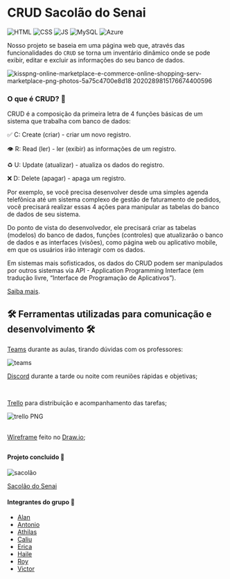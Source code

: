 # CRUD Sacolão do Senai

![HTML](https://img.shields.io/twitter/url?color=%23E34F26&label=HTML5&logo=html5&logoColor=%23E34F26&style=flat-square&url=https%3A%2F%2Fwww.w3schools.com%2F)   ![CSS](https://img.shields.io/twitter/url?color=%231572B6&label=CSS3&logo=css3&logoColor=%231572B6&style=flat-square&url=https%3A%2F%2Fwww.w3schools.com%2F)   ![JS](https://img.shields.io/twitter/url?color=%23F7DF1E&label=JavaScript&logo=JavaScript&logoColor=%23F7DF1E&style=flat-square&url=https%3A%2F%2Fwww.w3schools.com%2F)   ![MySQL](https://img.shields.io/twitter/url?color=%234479A1&label=MySQL&logo=MySQL&logoColor=%234479A1&style=flat-square&url=https%3A%2F%2Fwww.w3schools.com%2F)   ![Azure](https://img.shields.io/twitter/url?color=%230078D4&label=Microsoft%20Azure&logo=Microsoft%20Azure&logoColor=%230078D4&style=flat-square&url=https%3A%2F%2Fwww.w3schools.com%2F)

Nosso projeto se baseia em uma página web que, através das funcionalidades do `` CRUD `` se torna um inventário dinâmico onde se pode exibir, editar e excluir as informações do seu banco de dados.

![kisspng-online-marketplace-e-commerce-online-shopping-serv-marketplace-png-photos-5a75c4700e8d18 2020289815176674400596](https://user-images.githubusercontent.com/71906862/125691754-bc82f289-4e44-4aef-9853-14767d5bbe05.png)


### O que é CRUD? 🤔

CRUD é a composição da primeira letra de 4 funções básicas de um sistema que trabalha com banco de dados:

✅ C: Create (criar) - criar um novo registro.

👁 R: Read (ler) - ler (exibir) as informações de um registro.

♻️ U: Update (atualizar) - atualiza os dados do registro.

❌ D: Delete (apagar) - apaga um registro.

Por exemplo, se você precisa desenvolver desde uma simples agenda telefônica até um sistema complexo de gestão de faturamento de pedidos, você precisará realizar essas 4 ações para manipular as tabelas do banco de dados de seu sistema.

Do ponto de vista do desenvolvedor, ele precisará criar as tabelas (modelos) do banco de dados, funções (controles) que atualizarão o banco de dados e as interfaces (visões), como página web ou aplicativo mobile, em que os usuários irão interagir com os dados.

Em sistemas mais sofisticados, os dados do CRUD podem ser manipulados por outros sistemas via API - Application Programming Interface (em tradução livre, “Interface de Programação de Aplicativos”).

[Saiba mais](https://angelopublio.com.br/blog/crud).

## 🛠️ Ferramentas utilizadas para comunicação e desenvolvimento 🛠️

[Teams](https://www.microsoft.com/pt-br/microsoft-teams/log-in) durante as aulas, tirando dúvidas com os professores:

![teams](https://user-images.githubusercontent.com/71906862/125692115-6acfbedd-7bf0-4dde-b785-e8e7d49d8af0.png)
<br>

[Discord](https://discord.com/) durante a tarde ou noite com reuniões rápidas e objetivas;


<br>

[Trello](https://trello.com/home) para distribuição e acompanhamento das tarefas;

![trello PNG](https://user-images.githubusercontent.com/71906862/125693837-3656a7a4-a70c-48ea-9a83-47bae0c352a9.png)
<br>
<br>

[Wireframe](https://rockcontent.com/br/blog/wireframes/) feito no [Draw.io](https://app.diagrams.net/);



##

#### Projeto concluido 🔗

![sacolão](https://user-images.githubusercontent.com/71906862/125691724-6a87640a-fe10-423d-ad2e-03fb6773a0ad.png)

[Sacolão do Senai](http://haile1.eastus2.cloudapp.azure.com/sacol%C3%A3o.html)


#### Integrantes do grupo 🔗

- [Alan](https://github.com/allan-gh)
- [Antonio](https://github.com/Antonio1711)
- [Athilas](https://github.com/Athilas-Silva)
- [Caliu](https://github.com/caliusantos)
- [Erica](https://github.com/EricaSantos-FullStack)
- [Haile](https://github.com/hailemarcos)
- [Roy](https://github.com/Roymp3)
- [Victor](https://github.com/ViictorSR388)
